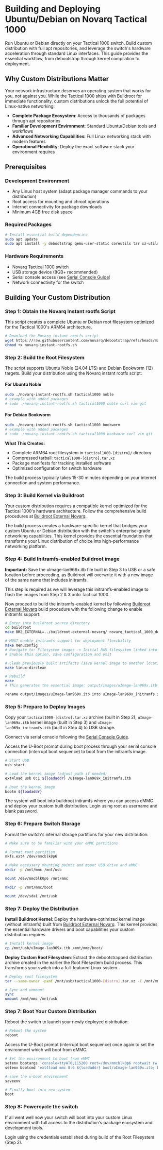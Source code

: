 # Building and Deploying Ubuntu/Debian on Novarq Tactical 1000

Run Ubuntu or Debian directly on your Tactical 1000 switch. Build custom distribution with full apt repositories, and leverage the switch's hardware acceleration through standard Linux interfaces. This guide provides the essential workflow, from debootstrap through kernel compilation to deployment.

## Why Custom Distributions Matter

Your network infrastructure deserves an operating system that works for you, not against you. While the Tactical 1000 ships with Buildroot for immediate functionality, custom distributions unlock the full potential of Linux-native networking:

- **Complete Package Ecosystem**: Access to thousands of packages through apt repositories
- **Familiar Development Environment**: Standard Ubuntu/Debian tools and workflows
- **Advanced Networking Capabilities**: Full Linux networking stack with modern features
- **Operational Flexibility**: Deploy the exact software stack your environment requires

## Prerequisites

### Development Environment
- Any Linux host system (adapt package manager commands to your distribution)
- Root access for mounting and chroot operations
- Internet connectivity for package downloads
- Minimum 4GB free disk space

### Required Packages
```bash
# Install essential build dependencies
sudo apt update
sudo apt install -y debootstrap qemu-user-static coreutils tar xz-utils
```

### Hardware Requirements
- Novarq Tactical 1000 switch
- USB storage device (8GB+ recommended)
- Serial console access (see [Serial Console Guide](serial-console-access.md))
- Network connectivity for the switch

## Building Your Custom Distribution

### Step 1: Obtain the Novarq Instant rootfs Script

This script creates a complete Ubuntu or Debian root filesystem optimized for the Tactical 1000's ARM64 architecture.

```bash
# Download the Novarq instant rootfs script
wget https://raw.githubusercontent.com/novarq/debootstrap/refs/heads/main/novarq-instant-rootfs.sh
chmod +x novarq-instant-rootfs.sh
```

### Step 2: Build the Root Filesystem

The script supports Ubuntu Noble (24.04 LTS) and Debian Bookworm (12) targets. Build your distribution using the Novarq instant rootfs script:

#### For Ubuntu Noble
```bash
sudo ./novarq-instant-rootfs.sh tactical1000 noble
# example with added packages
# sudo ./novarq-instant-rootfs.sh tactical1000 noble curl vim git
```

#### For Debian Bookworm
```bash
sudo ./novarq-instant-rootfs.sh tactical1000 bookworm
# example with added packages
# sudo ./novarq-instant-rootfs.sh tactical1000 bookworm curl vim git
```

**What This Creates:**
- Complete ARM64 root filesystem in `tactical1000-[distro]/` directory
- Compressed tarball: `tactical1000-[distro].tar.xz`
- Package manifests for tracking installed software
- Optimized configuration for switch hardware

The build process typically takes 15-30 minutes depending on your internet connection and system performance.

### Step 3: Build Kernel via Buildroot

Your custom distribution requires a compatible kernel optimized for the Tactical 1000's hardware architecture. Follow the comprehensive build procedures at [Buildroot External Novarq](https://github.com/novarq/buildroot-external-novarq).

The build process creates a hardware-specific kernel that bridges your custom Ubuntu or Debian distribution with the switch's enterprise-grade networking capabilities. This kernel provides the essential foundation that transforms your Linux distribution of choice into high-performance networking platform.

### Step 4: Build Initramfs-enabled Buildroot image

**Important:** Save the uImage-lan969x.itb file built in Step 3 to USB or a safe location before proceeding, as Buildroot will overwrite it with a new image of the same name that includes initramfs.

This step is required as we will leverage this initramfs-enabled image to flash the images from Step 2 & 3 onto Tactical 1000.

Now proceed to build the initramfs-enabled kernel by following [Buildroot External Novarq](https://github.com/novarq/buildroot-external-novarq) build procedure with the following change to enable initramfs support:

```bash
# Enter into buildroot source directory
cd buildroot
make BR2_EXTERNAL=../buildroot-external-novarq/ novarq_tactical_1000_defconfig

# MUST enable initramfs support for deployment flexibility
make menuconfig
# Navigate to: Filesystem images -> Initial RAM filesystem linked into linux kernel
# Enable this option, save configuration and exit

# Clean previously built artifacts (save kernel image to another location if not already done)
make linux-dirclean

# Rebuild
make
# This generates the essential image: output/images/uImage-lan969x.itb

rename output/images/uImage-lan969x.itb into uImage-lan969x_initramfs.itb
```

### Step 5: Prepare to Deploy Images

Copy your `tactical1000-[distro].tar.xz` archive (built in Step 2), `uImage-lan969x.itb` kernel image (built in Step 3) and  `uImage-lan969x_initramfs.itb` (built in Step 4) to USB storage.

Connect via serial console following the [Serial Console Guide](https://github.com/novarq/tactical-1000/blob/main/docs/serial-console-access.md).

Access the U-Boot prompt during boot process through your serial console connection (interrupt boot sequence) to boot from the initramfs image.

```bash
# Start USB
usb start

# Load the kernel image (adjust path if needed)
ext4load usb 0:1 ${loadaddr} /uImage-lan969x_initramfs.itb

# Boot the kernel image
bootm ${loadaddr}
```

The system will boot into buildroot initramfs where you can access eMMC and deploy your custom built distribution. Login using root as username and blank password.


### Step 6: Prepare Switch Storage

Format the switch's internal storage partitions for your new distribution:

```bash
# Make sure to be familiar with your eMMC partitions

# Format root partition
mkfs.ext4 /dev/mmcblk0p6

# Make necessary mounting points and mount USB drive and eMMC
mkdir -p /mnt/mmc /mnt/usb

mount /dev/mmcblk0p6 /mnt/mmc

mkdir -p /mnt/mmc/boot

mount /dev/sda1 /mnt/usb
```

### Step 7: Deploy the Distribution

**Install Buildroot Kernel**: Deploy the hardware-optimized kernel image (without initramfs) built from [Buildroot External Novarq](https://github.com/novarq/buildroot-external-novarq). This kernel provides the essential hardware drivers and boot capabilities your custom distribution requires.

```bash
# Install kernel image
cp /mnt/usb/uImage-lan969x.itb /mnt/mmc/boot/
```

**Deploy Custom Root Filesystem**: Extract the debootstrapped distribution archive created in the earlier the Root Filesystem build process. This  transforms your switch into a full-featured Linux system.

```bash
# Deploy root filesystem
tar --same-owner -pxmf /mnt/usb/tactical1000-[distro].tar.xz -C /mnt/mmc

# Sync and unmount
sync
umount /mnt/mmc /mnt/usb
```

### Step 7: Boot Your Custom Distribution

Reboot the switch to launch your newly deployed distribution:

```bash
# Reboot the system
reboot
```
Access the U-Boot prompt (interrupt boot sequence) once again to set the environmnet which will boot from eMMC.

```bash
# Set the environmnet to boot from eMMC
setenv bootargs 'console=ttyAT0,115200 root=/dev/mmcblk0p6 rootwait rw'
setenv bootcmd 'ext4load mmc 0:6 ${loadaddr} boot/uImage-lan969x.itb; bootm'

# save the u-boot environment
saveenv

# Finally boot into new system
boot
```

### Step 8: Powercycle the switch

If all went well now your switch will boot into your custom Linux environment with full access to the distribution's package ecosystem and development tools. 

Login using the credentials established during build of the Root Filesystem (Step 2).
